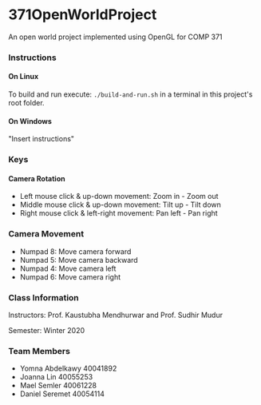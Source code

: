 # 371OpenWorldProject

An open world project implemented using OpenGL for COMP 371

### Instructions
#### On Linux
To build and run execute:
`./build-and-run.sh` in a terminal in this project's root folder.

#### On Windows
"Insert instructions"

### Keys
#### Camera Rotation
- Left mouse click & up-down movement: Zoom in - Zoom out
- Middle mouse click & up-down movement: Tilt up - Tilt down
- Right mouse click & left-right movement: Pan left - Pan right
### Camera Movement
- Numpad 8: Move camera forward
- Numpad 5: Move camera backward
- Numpad 4: Move camera left
- Numpad 6: Move camera right

### Class Information

Instructors: Prof. Kaustubha Mendhurwar and Prof. Sudhir Mudur


Semester: Winter 2020


### Team Members
- Yomna Abdelkawy 40041892
- Joanna Lin 40055253
- Mael Semler 40061228
- Daniel Seremet 40054114
